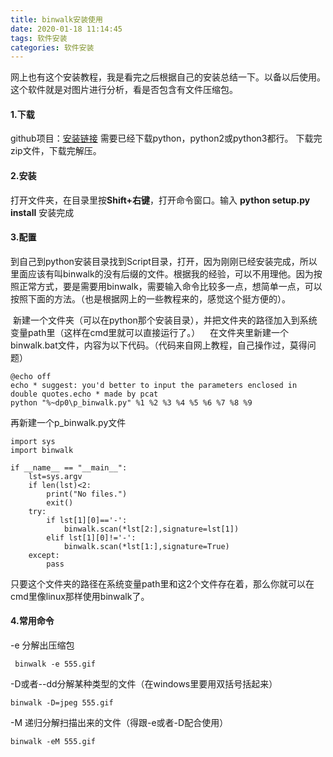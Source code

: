 ```yaml
---
title: binwalk安装使用
date: 2020-01-18 11:14:45
tags: 软件安装
categories: 软件安装
---
```


网上也有这个安装教程，我是看完之后根据自己的安装总结一下。以备以后使用。
这个软件就是对图片进行分析，看是否包含有文件压缩包。
<!--more-->
#### **1.下载**
github项目：[安装链接](https://github.com/devttys0/binwalk)
需要已经下载python，python2或python3都行。
下载完zip文件，下载完解压。
#### **2.安装**
打开文件夹，在目录里按**Shift+右键**，打开命令窗口。输入
**python setup.py install**
安装完成
#### **3.配置**
到自己到python安装目录找到Script目录，打开，因为刚刚已经安装完成，所以里面应该有叫binwalk的没有后缀的文件。根据我的经验，可以不用理他。因为按照正常方式，要是需要用binwalk，需要输入命令比较多一点，想简单一点，可以按照下面的方法。（也是根据网上的一些教程来的，感觉这个挺方便的）。

 新建一个文件夹（可以在python那个安装目录），并把文件夹的路径加入到系统变量path里（这样在cmd里就可以直接运行了。）    
 在文件夹里新建一个binwalk.bat文件，内容为以下代码。（代码来自网上教程，自己操作过，莫得问题）
 
```
@echo off
echo * suggest: you'd better to input the parameters enclosed in double quotes.echo * made by pcat
python "%~dp0\p_binwalk.py" %1 %2 %3 %4 %5 %6 %7 %8 %9
```

再新建一个p_binwalk.py文件
```
import sys
import binwalk

if __name__ == "__main__":
    lst=sys.argv
    if len(lst)<2:
        print("No files.")
        exit()
    try:
        if lst[1][0]=='-':
            binwalk.scan(*lst[2:],signature=lst[1])
        elif lst[1][0]!='-':
            binwalk.scan(*lst[1:],signature=True)
    except:
        pass
```
 只要这个文件夹的路径在系统变量path里和这2个文件存在着，那么你就可以在cmd里像linux那样使用binwalk了。
 #### **4.常用命令**
 -e 分解出压缩包
```
 binwalk -e 555.gif
```
-D或者--dd分解某种类型的文件（在windows里要用双括号括起来）
```
binwalk -D=jpeg 555.gif
```
-M 递归分解扫描出来的文件（得跟-e或者-D配合使用）

```
binwalk -eM 555.gif
```
